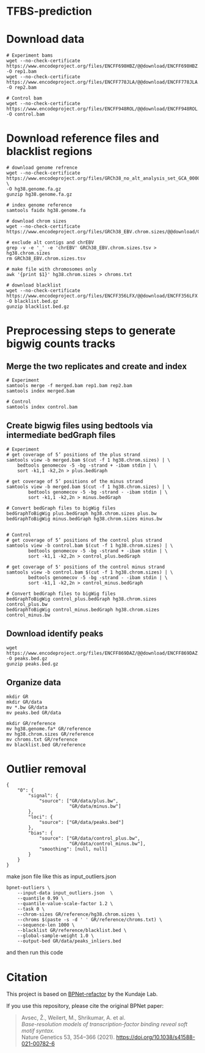 # TFBS-prediction

# Download data

    # Experiment bams
    wget --no-check-certificate https://www.encodeproject.org/files/ENCFF698HBZ/@@download/ENCFF698HBZ.bam -O rep1.bam
    wget --no-check-certificate https://www.encodeproject.org/files/ENCFF778JLA/@@download/ENCFF778JLA.bam -O rep2.bam

    # Control bam
    wget --no-check-certificate https://www.encodeproject.org/files/ENCFF948ROL/@@download/ENCFF948ROL.bam -O control.bam

# Download reference files and blacklist regions

    # download genome refrence
    wget --no-check-certificate https://www.encodeproject.org/files/GRCh38_no_alt_analysis_set_GCA_000001405.15/@@download/GRCh38_no_alt_analysis_set_GCA_000001405.15.fasta.gz \
    -O hg38.genome.fa.gz
    gunzip hg38.genome.fa.gz

    # index genome reference
    samtools faidx hg38.genome.fa

    # download chrom sizes
    wget --no-check-certificate https://www.encodeproject.org/files/GRCh38_EBV.chrom.sizes/@@download/GRCh38_EBV.chrom.sizes.tsv

    # exclude alt contigs and chrEBV
    grep -v -e '_' -e 'chrEBV' GRCh38_EBV.chrom.sizes.tsv > hg38.chrom.sizes
    rm GRCh38_EBV.chrom.sizes.tsv

    # make file with chromosomes only
    awk '{print $1}' hg38.chrom.sizes > chroms.txt

    # download blacklist
    wget --no-check-certificate https://www.encodeproject.org/files/ENCFF356LFX/@@download/ENCFF356LFX.bed.gz -O blacklist.bed.gz
    gunzip blacklist.bed.gz

# Preprocessing steps to generate bigwig counts tracks
## Merge the two replicates and create and index

    # Experiment
    samtools merge -f merged.bam rep1.bam rep2.bam
    samtools index merged.bam

    # Control
    samtools index control.bam

## Create bigwig files using bedtools via intermediate bedGraph files

    # Experiment
    # get coverage of 5’ positions of the plus strand
    samtools view -b merged.bam $(cut -f 1 hg38.chrom.sizes) | \
    	bedtools genomecov -5 -bg -strand + -ibam stdin | \
    	sort -k1,1 -k2,2n > plus.bedGraph

    # get coverage of 5’ positions of the minus strand
    samtools view -b merged.bam $(cut -f 1 hg38.chrom.sizes) | \
            bedtools genomecov -5 -bg -strand - -ibam stdin | \
            sort -k1,1 -k2,2n > minus.bedGraph

    # Convert bedGraph files to bigWig files
    bedGraphToBigWig plus.bedGraph hg38.chrom.sizes plus.bw
    bedGraphToBigWig minus.bedGraph hg38.chrom.sizes minus.bw


    # Control
    # get coverage of 5’ positions of the control plus strand
    samtools view -b control.bam $(cut -f 1 hg38.chrom.sizes) | \
            bedtools genomecov -5 -bg -strand + -ibam stdin | \
            sort -k1,1 -k2,2n > control_plus.bedGraph

    # get coverage of 5' positions of the control minus strand
    samtools view -b control.bam $(cut -f 1 hg38.chrom.sizes) | \
            bedtools genomecov -5 -bg -strand - -ibam stdin | \
            sort -k1,1 -k2,2n > control_minus.bedGraph

    # Convert bedGraph files to bigWig files
    bedGraphToBigWig control_plus.bedGraph hg38.chrom.sizes control_plus.bw
    bedGraphToBigWig control_minus.bedGraph hg38.chrom.sizes control_minus.bw

## Download identify peaks

    wget https://www.encodeproject.org/files/ENCFF869DAZ/@@download/ENCFF869DAZ.bed.gz -O peaks.bed.gz
    gunzip peaks.bed.gz

## Organize data

    mkdir GR
    mkdir GR/data
    mv *.bw GR/data
    mv peaks.bed GR/data

    mkdir GR/reference
    mv hg38.genome.fa* GR/reference
    mv hg38.chrom.sizes GR/reference
    mv chroms.txt GR/reference
    mv blacklist.bed GR/reference

# Outlier removal
    {
        "0": {
            "signal": {
                "source": ["GR/data/plus.bw",
                           "GR/data/minus.bw"]
            },
            "loci": {
                "source": ["GR/data/peaks.bed"]
            },
            "bias": {
                "source": ["GR/data/control_plus.bw",
                           "GR/data/control_minus.bw"],
                "smoothing": [null, null]
            }
        }
    }
make json file like this as input_outliers.json

    bpnet-outliers \
        --input-data input_outliers.json  \
        --quantile 0.99 \
        --quantile-value-scale-factor 1.2 \
        --task 0 \
        --chrom-sizes GR/reference/hg38.chrom.sizes \
        --chroms $(paste -s -d ' ' GR/reference/chroms.txt) \
        --sequence-len 1000 \
        --blacklist GR/reference/blacklist.bed \
        --global-sample-weight 1.0 \
        --output-bed GR/data/peaks_inliers.bed

and then run this code

# Citation

This project is based on [BPNet-refactor](https://github.com/kundajelab/bpnet-refactor.git) by the Kundaje Lab.

If you use this repository, please cite the original BPNet paper:

> Avsec, Ž., Weilert, M., Shrikumar, A. et al.  
> *Base-resolution models of transcription-factor binding reveal soft motif syntax.*  
> Nature Genetics 53, 354–366 (2021). https://doi.org/10.1038/s41588-021-00782-6
